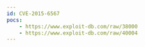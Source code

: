 ```yaml
---
id: CVE-2015-6567
pocs:
    - https://www.exploit-db.com/raw/38000
    - https://www.exploit-db.com/raw/40004
---
```

